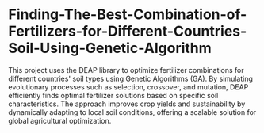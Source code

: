 # Finding-The-Best-Combination-of-Fertilizers-for-Different-Countries-Soil-Using-Genetic-Algorithm
This project uses the DEAP library to optimize fertilizer combinations for different countries' soil types using Genetic Algorithms (GA). By simulating evolutionary processes such as selection, crossover, and mutation, DEAP efficiently finds optimal fertilizer solutions based on specific soil characteristics. The approach improves crop yields and sustainability by dynamically adapting to local soil conditions, offering a scalable solution for global agricultural optimization.
